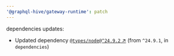 ```yaml
---
'@graphql-hive/gateway-runtime': patch
---
```


dependencies updates: 

- Updated dependency [`@types/node@^24.9.2` ↗︎](https://www.npmjs.com/package/@types/node/v/24.9.2) (from `^24.9.1`, in `dependencies`)
